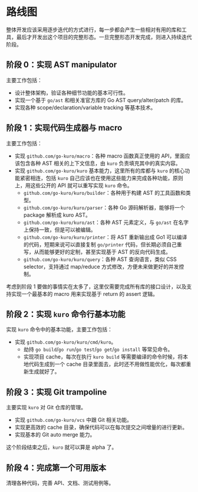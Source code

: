 # 路线图

整体开发应该采用逐步迭代的方式进行，每一步都会产生一些相对有用的库和工具，最后才开发出这个项目的完整形态。一旦完整形态开发完成，则进入持续迭代阶段。

## 阶段 0：实现 AST manipulator

主要工作包括：

- 设计整体架构，验证各种细节功能的基本可行性。
- 实现一个基于 `go/ast` 和相关准官方库的 Go AST query/alter/patch 的库。
- 实现各种 scope/declaration/variable tracking 等基本技术。

## 阶段 1：实现代码生成器与 macro

主要工作包括：

- 实现 `github.com/go-kuro/macro`：各种 macro 函数真正使用的 API，里面应该包含各种 AST 相关的上下文信息，由 `kuro` 负责填充其中的真实内容。
- 实现 `github.com/go-kuro/kuro` 基本能力，这里所有的库都与 `kuro` 的核心功能紧密相连，包括 `kuro` 自己应该也在使用这些能力来完成各种功能，原则上，用这些公开的 API 就可以重写实现 `kuro` 命令。
  - `github.com/go-kuro/kuro/builder`：各种用于构建 AST 的工具函数和类型。
  - `github.com/go-kuro/kuro/parser`：各种 Go 源码解析器，能够将一个 package 解析成 kuro AST。
  - `github.com/go-kuro/kuro/ast`：各种 AST 元素定义，与 `go/ast` 在名字上保持一致，但是可以被编辑。
  - `github.com/go-kuro/kuro/printer`：将 AST 重新输出成 Go1 可以编译的代码，短期来说可以直接复制 `go/printer` 代码，但长期必须自己重写，从而能够更好的定制，甚至实现基于 AST 的反向代码生成。
  - `github.com/go-kuro/kuro/query`：各种 AST 查询语言，类似 CSS selector，支持通过 map/reduce 方式修改，方便未来做更好的并发控制。

考虑到阶段 1 要做的事情实在太多了，这里仅需要完成所有库的接口设计，以及支持实现一个最基本的 macro 用来实现基于 return 的 assert 逻辑。

## 阶段 2：实现 `kuro` 命令行基本功能

实现 `kuro` 命令中的基本功能，主要工作包括：

- 实现 `github.com/go-kuro/kuro/cmd/kuro`。
  - 劫持 `go build`/`go run`/`go test`/`go get`/`go install` 等常见命令。
  - 实现项目 cache，每次在执行 `kuro build` 等需要编译的命令时候，将本地代码生成到一个 cache 目录里面去，此时还不用做性能优化，每次都重新生成就好了。

## 阶段 3：实现 Git trampoline

主要实现 `kuro` 对 Git 仓库的管理。

- 实现 `github.com/go-kuro/vcs` 中跟 Git 相关功能。
- 实现更高效的 cache 目录，确保代码可以在每次提交之间增量的进行更新。
- 实现基本的 Git auto merge 能力。

这个阶段结束之后，`kuro` 就可以算是 alpha 了。

## 阶段 4：完成第一个可用版本

清理各种代码，完善 API、文档、测试用例等。
